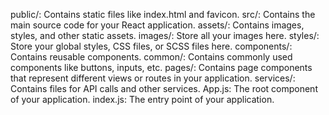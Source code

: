 public/: Contains static files like index.html and favicon.
src/: Contains the main source code for your React application.
assets/: Contains images, styles, and other static assets.
images/: Store all your images here.
styles/: Store your global styles, CSS files, or SCSS files here.
components/: Contains reusable components.
common/: Contains commonly used components like buttons, inputs, etc.
pages/: Contains page components that represent different views or routes in your application.
services/: Contains files for API calls and other services.
App.js: The root component of your application.
index.js: The entry point of your application.